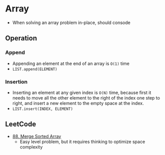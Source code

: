 # Array

- When solving an array problem in-place, should consode 

## Operation

### Append

- Appending an element at the end of an array is `O(1)` time
- `LIST.append(ELEMENT)`

### Insertion

- Inserting an element at any given index is `O(N)` time, because first it needs to move all the other element to the 
  right of the index one step to right, and insert a new element to the empty space at the index.
- `LIST.insert(INDEX, ELEMENT)`

## LeetCode

- [88. Merge Sorted Array](https://leetcode.com/problems/merge-sorted-array/)
  - Easy level problem, but it requires thinking to optimize space complexity